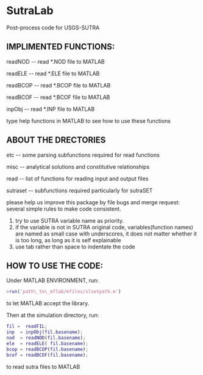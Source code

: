 # SutraLab
Post-process code for USGS-SUTRA

IMPLIMENTED FUNCTIONS:
------------------------------------------------------------------------------------------------

readNOD  -- read \*.NOD file to MATLAB

readELE  -- read \*.ELE file to MATLAB

readBCOP -- read \*.BCOP file to MATLAB

readBCOF -- read \*.BCOF file to MATLAB

inpObj   -- read \*.INP file to MATLAB


type help functions in MATLAB to see how to use these functions




ABOUT THE DRECTORIES
------------------------------------------------------------------------------------------------

etc  -- some parsing subfunctions required for read functions

misc -- analytical solutions and constitutive relationships

read -- list of functions for reading input and output files

sutraset -- subfunctions required particularly for sutraSET

please help us improve this package by file bugs and merge request:
several simple rules to make code consistent.
1. try to use SUTRA variable name as priority.
2. if the variable is not in SUTRA original code,
   variables(function names) are named as small case with underscores, it does not matter
   whether it is too long, as long as it is self explainable
3. use tab rather than space to indentate the code



HOW TO USE THE CODE:
------------------------------------------------------------------------------------------------
  Under MATLAB ENVIRONMENT, run:
```matlab
>run('path\_to\_mflab/mfiles/slsetpath.m')
```


to let MATLAB accept the library.


  Then at the simulation directory, run:

```matlab
fil =  readFIL;
inp  = inpObj(fil.basename);
nod  = readNOD(fil.basename);
ele  = readELE( fil.basename);
bcop = readBCOP(fil.basename);
bcof = readBCOF(fil.basename);
```


to read sutra files to MATLAB


